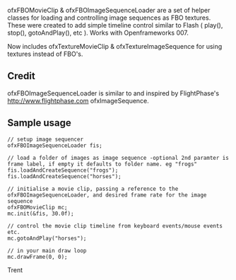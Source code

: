 ofxFBOMovieClip & ofxFBOImageSequenceLoader are a set of helper classes for loading and controlling image sequences as FBO textures. These were created to add simple timeline control similar to Flash ( play(), stop(), gotoAndPlay(), etc ). Works with Openframeworks 007.

Now includes ofxTextureMovieClip & ofxTextureImageSequence for using textures instead of FBO's.

## Credit ##
ofxFBOImageSequenceLoader is similar to and inspired by FlightPhase's http://www.flightphase.com ofxImageSequence.

## Sample usage ##
	// setup image sequencer
	ofxFBOImageSequenceLoader fis;

	// load a folder of images as image sequence -optional 2nd paramter is frame label, if empty it defaults to folder name. eg "frogs"
	fis.loadAndCreateSequence("frogs");
	fis.loadAndCreateSequence("horses");

	// initialise a movie clip, passing a reference to the ofxFBOImageSequenceLoader, and desired frame rate for the image sequence
	ofxFBOMovieClip mc;
	mc.init(&fis, 30.0f);

	// control the movie clip timeline from keyboard events/mouse events etc.
	mc.gotoAndPlay("horses");

	// in your main draw loop
	mc.drawFrame(0, 0);

Trent